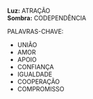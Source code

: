 **Luz:** ATRAÇÃO  
**Sombra:** CODEPENDÊNCIA

PALAVRAS-CHAVE:
- UNIÃO
- AMOR
- APOIO
- CONFIANÇA
- IGUALDADE
- COOPERAÇÃO
- COMPROMISSO